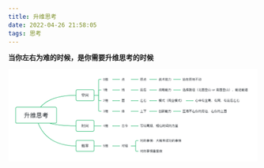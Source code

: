 ```yaml
---
title: 升维思考
date: 2022-04-26 21:58:05
tags: 思考
---
```

**当你左右为难的时候，是你需要升维思考的时候**

![](/images/升维思考.jpg)
